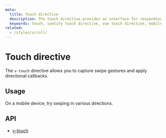 ```yaml
---
meta:
  title: Touch directive
  description: The touch directive provides an interface for responding to various user touch actions.
  keywords: touch, vuetify touch directive, vue touch directive, mobile touch directive
related:
  - /styles/scroll/
---
```


# Touch directive

The `v-touch` directive allows you to capture swipe gestures and apply directional callbacks.

<entry-ad />

## Usage

On a mobile device, try swiping in various directions.

<example file="v-touch/usage" />

## API

- [v-touch](/api/v-touch)

<inline-api page="directives/touch" />

<backmatter />
